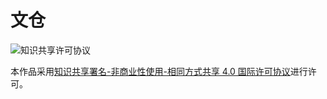 # 文仓

![知识共享许可协议](https://i.creativecommons.org/l/by-nc-sa/4.0/80x15.png)

本作品采用[知识共享署名-非商业性使用-相同方式共享 4.0 国际许可协议](http://creativecommons.org/licenses/by-nc-sa/4.0/)进行许可。
